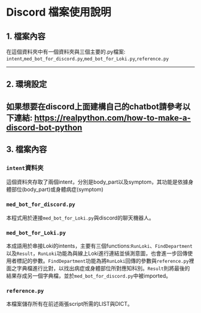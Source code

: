 # Discord 檔案使用說明
## 1. 檔案內容
在這個資料夾中有一個資料夾與三個主要的.py檔案: `intent`,`med_bot_for_discord.py`,`med_bot_for_Loki.py`,`reference.py`

----
## 2. 環境設定
如果想要在discord上面建構自己的chatbot請參考以下連結: 
https://realpython.com/how-to-make-a-discord-bot-python
----

## 3. 檔案內容
###  `intent`資料夾
這個資料夾存取了兩個intent，分別是body_part以及symptom，其功能是依據身體部位(body_part)或身體病症(symptom)

### `med_bot_for_discord.py`
本程式用於連接`med_bot_for_Loki.py`與discord的聊天機器人。

### `med_bot_for_Loki.py`
本成語用於串接Loki的intents，主要有三個functions:`RunLoki`、`FindDepartment`以及`Result`，`RunLoki`功能為與線上Loki進行連結並偵測意圖，也會進一步回傳使用者標記的參數。`FindDepartment`功能為將`RunLoki`回傳的參數與`reference.py`裡面之字典檔進行比對，以找出病症或身體部位所對應知科別。`Result`則將最後的結果存成另一個字典檔，並於`med_bot_for_discord.py`中被imported。

### `reference.py`
本檔案儲存所有在前述兩張script所需的LIST與DICT。




